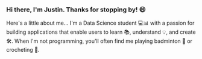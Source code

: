 ### Hi there, I'm Justin. Thanks for stopping by! 😄

Here's a little about me...
I'm a Data Science student 💻📊 with a passion for building applications that enable users to learn 📚, understand 💡, and create 🛠️. When I'm not programming, you'll often find me playing badminton 🏸 or crocheting 🧶.

<!--
Here are some of my most recent projects:

| Title | Tools/Languages | Description |
| ---------------- | ------------- | ------------------------------------------- |
| Last Light | Unity, C# | A 2D Platformer created in 72 hours for the Ludum Dare 54 Game Jam |
| TFT Team Builder | React, HTML, CSS, Javascript | A responsive website allowing users to plan and organize their teams for the video game Teamfight Tactics |
-->

<!--
**Jcssss/Jcssss** is a ✨ _special_ ✨ repository because its `README.md` (this file) appears on your GitHub profile.

Here are some ideas to get you started:

- 🔭 I’m currently working on ...
- 🌱 I’m currently learning ...
- 👯 I’m looking to collaborate on ...
- 🤔 I’m looking for help with ...
- 💬 Ask me about ...
- 📫 How to reach me: ...
- 😄 Pronouns: ...
- ⚡ Fun fact: ...
-->
